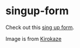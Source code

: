 # singup-form
 Check out this <a href='https://noobdrew.github.io/singup-form/'> sing up form</a>.<p></p> 
Image is from <a href='https://www.deviantart.com/kirokaze'>Kirokaze</a>
